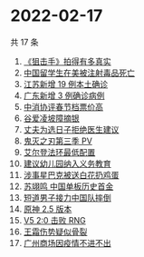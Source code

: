 # 2022-02-17

共 17 条

<!-- BEGIN -->
<!-- 最后更新时间 Thu Feb 17 2022 02:08:39 GMT+0800 (China Standard Time) -->

1. [《狙击手》拍得有多真实](https://www.zhihu.com/search?q=狙击手)
1. [中国留学生在美被注射毒品死亡](https://www.zhihu.com/search?q=中国留学生)
1. [江苏新增 19 例本土确诊](https://www.zhihu.com/search?q=江苏疫情)
1. [广东新增 3 例确诊病例](https://www.zhihu.com/search?q=广东疫情)
1. [中消协评春节档票价高](https://www.zhihu.com/search?q=春节档票价高)
1. [谷爱凌坡障摘银](https://www.zhihu.com/search?q=谷爱凌)
1. [丈夫为选日子拒绝医生建议](https://www.zhihu.com/search?q=为选日子拒签字)
1. [鬼灭之刃第三季 PV](https://www.zhihu.com/search?q=鬼灭之刃)
1. [艾尔登法环最低配置](https://www.zhihu.com/search?q=艾尔登法环)
1. [建议幼儿园纳入义务教育](https://www.zhihu.com/search?q=幼儿园纳入义务教育)
1. [涉事星巴克被送白花扔鸡蛋](https://www.zhihu.com/search?q=星巴克)
1. [苏翊鸣 中国单板历史首金](https://www.zhihu.com/search?q=苏翊鸣)
1. [短道男子接力中国队摔倒](https://www.zhihu.com/search?q=短道速滑)
1. [原神 2.5 版本](https://www.zhihu.com/search?q=原神)
1. [V5 2:0 击败 RNG](https://www.zhihu.com/search?q=v5)
1. [王霜伤势疑似骨裂](https://www.zhihu.com/search?q=王霜)
1. [广州商场因疫情不进不出](https://www.zhihu.com/search?q=广州商场)

<!-- END -->
